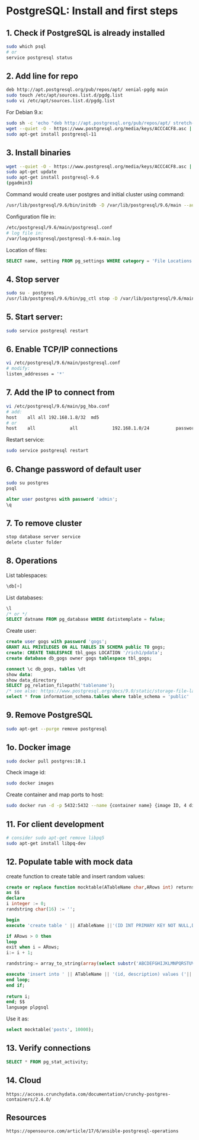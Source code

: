 # PostgreSQL: Install and first steps
## 1. Check if PostgreSQL is already installed
```bash
sudo which psql
# or
service postgresql status
```
## 2. Add line for repo
```bash
deb http://apt.postgresql.org/pub/repos/apt/ xenial-pgdg main
sudo touch /etc/apt/sources.list.d/pgdg.list
sudo vi /etc/apt/sources.list.d/pgdg.list
```
For Debian 9.x:
```bash
sudo sh -c 'echo "deb http://apt.postgresql.org/pub/repos/apt/ stretch-pgdg main" >> /etc/apt/sources.list.d/pgdg.list'
wget --quiet -O - https://www.postgresql.org/media/keys/ACCC4CF8.asc | sudo apt-key add -
sudo apt-get install postgresql-11
```
## 3. Install binaries
```bash
wget --quiet -O - https://www.postgresql.org/media/keys/ACCC4CF8.asc | sudo apt-key add -
sudo apt-get update
sudo apt-get install postgresql-9.6 
(pgadmin3)
```
Command would create user postgres and initial cluster using command:
```bash
/usr/lib/postgresql/9.6/bin/initdb -D /var/lib/postgresql/9.6/main --auth-local peer --auth-host md5
```
Configuration file in:
```bash
/etc/postgresql/9.6/main/postgresql.conf 
# log file in:
/var/log/postgresql/postgresql-9.6-main.log
```
Location of files:
```sql
SELECT name, setting FROM pg_settings WHERE category = 'File Locations';
```
## 4. Stop server
```bash
sudo su - postgres
/usr/lib/postgresql/9.6/bin/pg_ctl stop -D /var/lib/postgresql/9.6/main/
```
## 5. Start server:
```bash
sudo service postgresql restart
```
## 6. Enable TCP/IP connections
```bash
vi /etc/postgresql/9.6/main/postgresql.conf 
# modify: 
listen_addresses = '*'
```
## 7. Add the IP to connect from
```bash
vi /etc/postgresql/9.6/main/pg_hba.conf 
# add:
host	all	all	192.168.1.8/32	md5
# or
host    all             all             192.168.1.0/24          password
```
Restart service:
```bash
sudo service postgresql restart
```
## 6. Change password of default user
```bash
sudo su postgres
psql
```
```sql
alter user postgres with password 'admin';
\q
```
## 7. To remove cluster
```bash
stop database server service
delete cluster folder
```
## 8. Operations
List tablespaces:
```sql
\db[+]
```
List databases: 
```sql
\l
/* or */
SELECT datname FROM pg_database WHERE datistemplate = false;
```
Create user:
```sql
create user gogs with password 'gogs';
GRANT ALL PRIVILEGES ON ALL TABLES IN SCHEMA public TO gogs;
create: CREATE TABLESPACE tbl_gogs LOCATION '/rich1/pdata';
create database db_gogs owner gogs tablespace tbl_gogs; 

connect \c db_gogs, tables \dt
show data:
show data_directory
SELECT pg_relation_filepath('tablename');
/* see also: https://www.postgresql.org/docs/9.0/static/storage-file-layout.html */
select * from information_schema.tables where table_schema = 'public'
```
## 9. Remove PostgreSQL
```bash
sudo apt-get --purge remove postgresql
```
## 1o. Docker image
```bash
sudo docker pull postgres:10.1
```
Check image id:
```bash
sudo docker images
```
Create container and map ports to host:
```bash
sudo docker run -d -p 5432:5432 --name {container name} {image ID, 4 digits}
```
## 11. For client development
```bash
# consider sudo apt-get remove libpq5
sudo apt-get install libpq-dev
```
## 12. Populate table with mock data
create function to create table and insert random values:
```sql
create or replace function mocktable(ATableName char,ARows int) returns int 
as $$
declare 
i integer := 0;
randstring char(16) := '';

begin
execute 'create table ' || ATableName ||'(ID INT PRIMARY KEY NOT NULL,DESCRIPTION TEXT NOT NULL);';

if ARows > 0 then 
loop 
exit when i = ARows;
i:= i + 1;

randstring:= array_to_string(array(select substr('ABCDEFGHIJKLMNPQRSTUVWXYZ123456789',((random()*(36-1)+1)::integer),1) from generate_series(1,16)),'');

execute 'insert into ' || ATableName || '(id, description) values ('|| i ||','''|| randstring ||''')';
end loop;
end if;
	
return i;
end; $$
language plpgsql
```
Use it as:
```sql
select mocktable('posts', 10000);
```    
## 13. Verify connections
```sql
SELECT * FROM pg_stat_activity;
```
## 14. Cloud
```
https://access.crunchydata.com/documentation/crunchy-postgres-containers/2.4.0/
```
## Resources
```html
https://opensource.com/article/17/6/ansible-postgresql-operations
```
